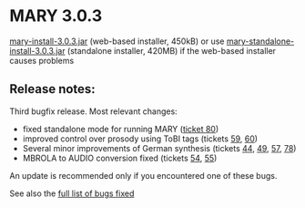 # MARY 3.0.3

[mary-install-3.0.3.jar](http://mary.dfki.de/download/mary-install-3.0.3.jar) (web-based installer, 450kB) or use [mary-standalone-install-3.0.3.jar](http://mary.dfki.de/download/mary-standalone-install-3.0.3.jar) (standalone installer, 420MB) if the web-based installer causes problems

## Release notes:

Third bugfix release.
Most relevant changes:

* fixed standalone mode for running MARY ([ticket 80](http://mary.opendfki.de/ticket/80))
* improved control over prosody using ToBI tags (tickets [59](http://mary.opendfki.de/ticket/59), [60](http://mary.opendfki.de/ticket/60))
* Several minor improvements of German synthesis (tickets [44](http://mary.opendfki.de/ticket/44), [49](http://mary.opendfki.de/ticket/49), [57](http://mary.opendfki.de/ticket/57), [78](http://mary.opendfki.de/ticket/78))
* MBROLA to AUDIO conversion fixed (tickets [54](http://mary.opendfki.de/ticket/54), [55](http://mary.opendfki.de/ticket/55))

An update is recommended only if you encountered one of these bugs.

See also the [full list of bugs fixed](http://mary.opendfki.de/query?milestone=3.0.3)
